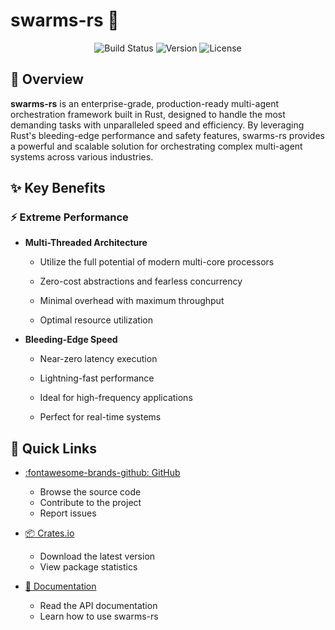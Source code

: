 # swarms-rs 🚀

<div class="badges" align="center">
  <img src="https://img.shields.io/github/workflow/status/The-Swarm-Corporation/swarms-rs/CI" alt="Build Status">
  <img src="https://img.shields.io/crates/v/swarm-rs" alt="Version">
  <img src="https://img.shields.io/crates/l/swarm-rs" alt="License">
</div>

## 📖 Overview

**swarms-rs** is an enterprise-grade, production-ready multi-agent orchestration framework built in Rust, designed to handle the most demanding tasks with unparalleled speed and efficiency. By leveraging Rust's bleeding-edge performance and safety features, swarms-rs provides a powerful and scalable solution for orchestrating complex multi-agent systems across various industries.

## ✨ Key Benefits

### ⚡ Extreme Performance

<div class="grid cards" markdown>

- **Multi-Threaded Architecture**
    - Utilize the full potential of modern multi-core processors
    
    - Zero-cost abstractions and fearless concurrency
    
    - Minimal overhead with maximum throughput
    
    - Optimal resource utilization

- **Bleeding-Edge Speed**
    
    - Near-zero latency execution
    
    - Lightning-fast performance
    
    - Ideal for high-frequency applications
    
    - Perfect for real-time systems
</div>

## 🔗 Quick Links

<div class="grid cards" markdown>

- [:fontawesome-brands-github: GitHub](https://github.com/The-Swarm-Corporation/swarms-rs)
    - Browse the source code
    - Contribute to the project
    - Report issues

- [:package: Crates.io](https://crates.io/crates/swarm-rs)
    - Download the latest version
    - View package statistics

- [:book: Documentation](https://docs.rs/swarm-rs/0.1.4/swarm_rs/)
    - Read the API documentation
    - Learn how to use swarms-rs
</div>